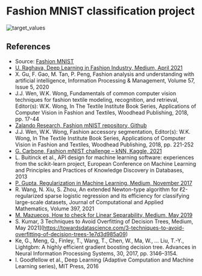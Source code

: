 # Fashion MNIST classification project
![target_values](https://user-images.githubusercontent.com/61026948/198559433-66292bfd-4c30-48b9-a1d2-c6ebf4bbd56b.jpg)

## References
* Source: [Fashion MNIST](https://www.kaggle.com/c/image-classification-fashion-mnist/)
* [U. Raghava, Deep Learning in Fashion Industry, Medium, April 2021](https://medium.com/analytics-vidhya/deep-learning-in-fashion-industry-dcb897ac3c33)
* X. Gu, F. Gao, M. Tan, P. Peng, Fashion analysis and understanding with artificial intelligence, Information Processing & Management, Volume 57, Issue 5, 2020
* J.J. Wen, W.K. Wong, Fundamentals of common computer vision techniques for fashion textile modeling, recognition, and retrieval, Editor(s): W.K. Wong, In The Textile Institute Book Series, Applications of Computer Vision in Fashion and Textiles, Woodhead Publishing, 2018, pp. 17-44
* [Zalando Research, Fashion mNIST repository, Github](www.github.com/zalandoresearch/fashion-mnist)
* J.J. Wen, W.K. Wong, Fashion accessory segmentation, Editor(s): W.K. Wong, In The Textile Institute Book Series, Applications of Computer Vision in Fashion and Textiles, Woodhead Publishing, 2018, pp. 221-252
* [G. Carbone, Fashion mNIST challenge – kNN, Kaggle, 2021](https://www.kaggle.com/gcarbone/gabriele-carbone-fashion-mnist-challenge-knn)
* L. Buitinck et al., API design for machine learning software: experiences from the scikit-learn project, European Conference on Machine Learning and Principles and Practices of Knowledge Discovery in Databases, 2013
* [P. Gupta, Regularization in Machine Learning, Medium, November 2017](https://towardsdatascience.com/regularization-in-machine-learning-76441ddcf99a)
* R. Wang, N. Xiu, S. Zhou, An extended Newton-type algorithm for ℓ2-regularized sparse logistic regression and its efficiency for classifying large-scale datasets, Journal of Computational and Applied Mathematics, Volume 397, 2021
* [M. Mazuecos, How to check for Linear Separability, Medium, May 2019](https://maurygreen.medium.com/how-to-check-for-linear-separability-13c177ae5a6e)
* S. Kumar, 3 Techniques to Avoid Overfitting of Decision Trees, Medium, May 2021](https://towardsdatascience.com/3-techniques-to-avoid-overfitting-of-decision-trees-1e7d3d985a09)
* Ke, G., Meng, Q., Finley, T., Wang, T., Chen, W., Ma, W., … Liu, T.-Y., Lightgbm: A highly efficient gradient boosting decision tree. Advances in Neural Information Processing Systems, 30, 2017, pp. 3146–3154.
* I. Goodfellow et al., Deep Learning (Adaptive Computation and Machine Learning series), MIT Press, 2016
